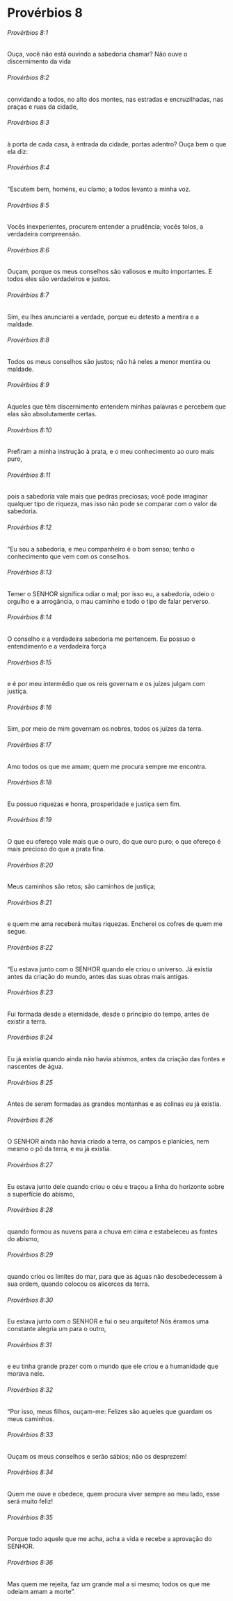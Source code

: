 # Provérbios 8

###### Provérbios 8:1

Ouça, você não está ouvindo a sabedoria chamar? Não ouve o discernimento da vida

###### Provérbios 8:2

convidando a todos, no alto dos montes, nas estradas e encruzilhadas, nas praças e ruas da cidade,

###### Provérbios 8:3

à porta de cada casa, à entrada da cidade, portas adentro? Ouça bem o que ela diz:

###### Provérbios 8:4

“Escutem bem, homens, eu clamo; a todos levanto a minha voz.

###### Provérbios 8:5

Vocês inexperientes, procurem entender a prudência; vocês tolos, a verdadeira compreensão.

###### Provérbios 8:6

Ouçam, porque os meus conselhos são valiosos e muito importantes. E todos eles são verdadeiros e justos.

###### Provérbios 8:7

Sim, eu lhes anunciarei a verdade, porque eu detesto a mentira e a maldade.

###### Provérbios 8:8

Todos os meus conselhos são justos; não há neles a menor mentira ou maldade.

###### Provérbios 8:9

Aqueles que têm discernimento entendem minhas palavras e percebem que elas são absolutamente certas.

###### Provérbios 8:10

Prefiram a minha instrução à prata, e o meu conhecimento ao ouro mais puro,

###### Provérbios 8:11

pois a sabedoria vale mais que pedras preciosas; você pode imaginar qualquer tipo de riqueza, mas isso não pode se comparar com o valor da sabedoria.

###### Provérbios 8:12

“Eu sou a sabedoria, e meu companheiro é o bom senso; tenho o conhecimento que vem com os conselhos.

###### Provérbios 8:13

Temer o SENHOR significa odiar o mal; por isso eu, a sabedoria, odeio o orgulho e a arrogância, o mau caminho e todo o tipo de falar perverso.

###### Provérbios 8:14

O conselho e a verdadeira sabedoria me pertencem. Eu possuo o entendimento e a verdadeira força

###### Provérbios 8:15

e é por meu intermédio que os reis governam e os juízes julgam com justiça.

###### Provérbios 8:16

Sim, por meio de mim governam os nobres, todos os juízes da terra.

###### Provérbios 8:17

Amo todos os que me amam; quem me procura sempre me encontra.

###### Provérbios 8:18

Eu possuo riquezas e honra, prosperidade e justiça sem fim.

###### Provérbios 8:19

O que eu ofereço vale mais que o ouro, do que ouro puro; o que ofereço é mais precioso do que a prata fina.

###### Provérbios 8:20

Meus caminhos são retos; são caminhos de justiça;

###### Provérbios 8:21

e quem me ama receberá muitas riquezas. Encherei os cofres de quem me segue.

###### Provérbios 8:22

“Eu estava junto com o SENHOR quando ele criou o universo. Já existia antes da criação do mundo, antes das suas obras mais antigas.

###### Provérbios 8:23

Fui formada desde a eternidade, desde o princípio do tempo, antes de existir a terra.

###### Provérbios 8:24

Eu já existia quando ainda não havia abismos, antes da criação das fontes e nascentes de água.

###### Provérbios 8:25

Antes de serem formadas as grandes montanhas e as colinas eu já existia.

###### Provérbios 8:26

O SENHOR ainda não havia criado a terra, os campos e planícies, nem mesmo o pó da terra, e eu já existia.

###### Provérbios 8:27

Eu estava junto dele quando criou o céu e traçou a linha do horizonte sobre a superfície do abismo,

###### Provérbios 8:28

quando formou as nuvens para a chuva em cima e estabeleceu as fontes do abismo,

###### Provérbios 8:29

quando criou os limites do mar, para que as águas não desobedecessem à sua ordem, quando colocou os alicerces da terra.

###### Provérbios 8:30

Eu estava junto com o SENHOR e fui o seu arquiteto! Nós éramos uma constante alegria um para o outro,

###### Provérbios 8:31

e eu tinha grande prazer com o mundo que ele criou e a humanidade que morava nele.

###### Provérbios 8:32

“Por isso, meus filhos, ouçam-me: Felizes são aqueles que guardam os meus caminhos.

###### Provérbios 8:33

Ouçam os meus conselhos e serão sábios; não os desprezem!

###### Provérbios 8:34

Quem me ouve e obedece, quem procura viver sempre ao meu lado, esse será muito feliz!

###### Provérbios 8:35

Porque todo aquele que me acha, acha a vida e recebe a aprovação do SENHOR.

###### Provérbios 8:36

Mas quem me rejeita, faz um grande mal a si mesmo; todos os que me odeiam amam a morte”.

